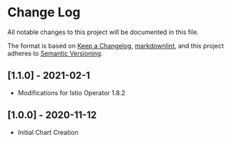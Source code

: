 # Change Log

All notable changes to this project will be documented in this file.

The format is based on [Keep a Changelog](https://keepachangelog.com/en/1.0.0/),
[markdownlint](https://dlaa.me/markdownlint/),
and this project adheres to [Semantic Versioning](https://semver.org/spec/v2.0.0.html).


## [1.1.0] - 2021-02-1

- Modifications for Istio Operator 1.8.2


## [1.0.0] - 2020-11-12

- Initial Chart Creation
